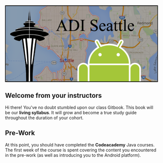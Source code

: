 ![ADISEA](adi-sea.png)

## Welcome from your instructors

Hi there! You've no doubt stumbled upon our class Gitbook. This book will be our **living syllabus**. It will grow and become a true study guide throughout the duration of your cohort.

## Pre-Work

At this point, you should have completed the **Codeacademy** Java courses. The first week of the course is spent covering the content you encountered in the pre-work (as well as introducing you to the Android platform).
